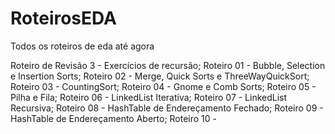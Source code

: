 # RoteirosEDA
Todos os roteiros de eda até agora

Roteiro de Revisão 3 - Exercícios de recursão;
Roteiro 01 - Bubble, Selection e Insertion Sorts;
Roteiro 02 - Merge, Quick Sorts e ThreeWayQuickSort;
Roteiro 03 - CountingSort;
Roteiro 04 - Gnome e Comb Sorts;
Roteiro 05 - Pilha e Fila;
Roteiro 06 - LinkedList Iterativa;
Roteiro 07 - LinkedList Recursiva;
Roteiro 08 - HashTable de Endereçamento Fechado;
Roteiro 09 - HashTable de Endereçamento Aberto;
Roteiro 10 -
